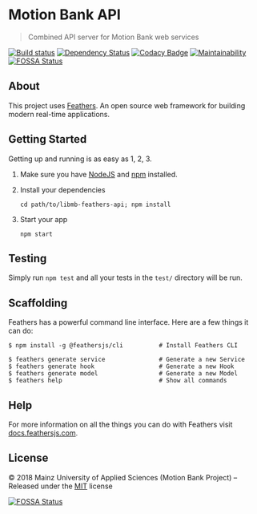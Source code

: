 [comment]: # (ACHTUNG! This is an autogenerated file and will be automatically overwritten)
[comment]: # (To edit its contents please refer to the project dir '.readme')

# Motion Bank API

> Combined API server for Motion Bank web services

[![Build status](https://secure.travis-ci.org/motionbank-js/motionbank-api.svg)](https://travis-ci.org/motionbank-js/motionbank-api)
[![Dependency Status](https://tidelift.com/badges/github/motionbank-js/motionbank-api?style=flat)](https://tidelift.com/repo/github/motionbank-js/motionbank-api)
[![Codacy Badge](https://api.codacy.com/project/badge/Grade/70c45f51827e46a1901aecec7b781a29)](https://www.codacy.com/app/motionbank-js/motionbank-api)
[![Maintainability](https://api.codeclimate.com/v1/badges/cacea3e5d1271429151e/maintainability)](https://codeclimate.com/github/motionbank-js/motionbank-api/maintainability)
[![FOSSA Status](https://app.fossa.io/api/projects/git%2Bgithub.com%2Fmotionbank-js%2Fmotionbank-api.svg?type=shield)](https://app.fossa.io/projects/git%2Bgithub.com%2Fmotionbank-js%2Fmotionbank-api?ref=badge_shield)


## About

This project uses [Feathers](http://feathersjs.com). An open source web framework for building modern real-time applications.

## Getting Started

Getting up and running is as easy as 1, 2, 3.

1. Make sure you have [NodeJS](https://nodejs.org/) and [npm](https://www.npmjs.com/) installed.
2. Install your dependencies

    ```
    cd path/to/libmb-feathers-api; npm install
    ```

3. Start your app

    ```
    npm start
    ```

## Testing

Simply run `npm test` and all your tests in the `test/` directory will be run.

## Scaffolding

Feathers has a powerful command line interface. Here are a few things it can do:

```
$ npm install -g @feathersjs/cli          # Install Feathers CLI

$ feathers generate service               # Generate a new Service
$ feathers generate hook                  # Generate a new Hook
$ feathers generate model                 # Generate a new Model
$ feathers help                           # Show all commands
```

## Help

For more information on all the things you can do with Feathers visit [docs.feathersjs.com](http://docs.feathersjs.com).


## License

:copyright: 2018 Mainz University of Applied Sciences (Motion Bank Project) – 
Released under the [MIT](https://github.com/motionbank-js/motionbank-api/blob/master/LICENSE) license



[![FOSSA Status](https://app.fossa.io/api/projects/git%2Bgithub.com%2Fmotionbank-js%2Fmotionbank-api.svg?type=large)](https://app.fossa.io/projects/git%2Bgithub.com%2Fmotionbank-js%2Fmotionbank-api?ref=badge_large)